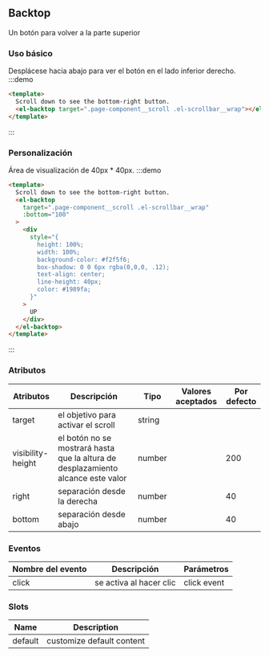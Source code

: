 ## Backtop

Un botón para volver a la parte superior

### Uso básico

Desplácese hacia abajo para ver el botón en el lado inferior derecho.
:::demo

```html
<template>
  Scroll down to see the bottom-right button.
  <el-backtop target=".page-component__scroll .el-scrollbar__wrap"></el-backtop>
</template>
```

:::

### Personalización

Área de visualización de 40px \* 40px.
:::demo

```html
<template>
  Scroll down to see the bottom-right button.
  <el-backtop
    target=".page-component__scroll .el-scrollbar__wrap"
    :bottom="100"
  >
    <div
      style="{
        height: 100%;
        width: 100%;
        background-color: #f2f5f6;
        box-shadow: 0 0 6px rgba(0,0,0, .12);
        text-align: center;
        line-height: 40px;
        color: #1989fa;
      }"
    >
      UP
    </div>
  </el-backtop>
</template>
```

:::

### Atributos

| Atributos         | Descripción                                                                      | Tipo   | Valores aceptados | Por defecto |
| ----------------- | -------------------------------------------------------------------------------- | ------ | ----------------- | ----------- |
| target            | el objetivo para activar el scroll                                               | string |                   |             |
| visibility-height | el botón no se mostrará hasta que la altura de desplazamiento alcance este valor | number |                   | 200         |
| right             | separación desde la derecha                                                      | number |                   | 40          |
| bottom            | separación desde abajo                                                           | number |                   | 40          |

### Eventos

| Nombre del evento | Descripción             | Parámetros  |
| ----------------- | ----------------------- | ----------- |
| click             | se activa al hacer clic | click event |

### Slots

| Name    | Description               |
| ------- | ------------------------- |
| default | customize default content |
